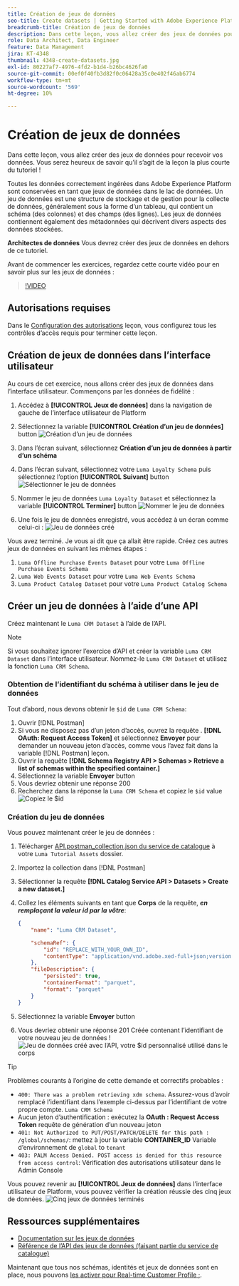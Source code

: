 ```yaml
---
title: Création de jeux de données
seo-title: Create datasets | Getting Started with Adobe Experience Platform for Data Architects and Data Engineers
breadcrumb-title: Création de jeux de données
description: Dans cette leçon, vous allez créer des jeux de données pour recevoir vos données.
role: Data Architect, Data Engineer
feature: Data Management
jira: KT-4348
thumbnail: 4348-create-datasets.jpg
exl-id: 80227af7-4976-4fd2-b1d4-b26bc4626fa0
source-git-commit: 00ef0f40fb3d82f0c06428a35c0e402f46ab6774
workflow-type: tm+mt
source-wordcount: '569'
ht-degree: 10%

---
```


# Création de jeux de données

<!--15min-->

Dans cette leçon, vous allez créer des jeux de données pour recevoir vos données. Vous serez heureux de savoir qu’il s’agit de la leçon la plus courte du tutoriel !

Toutes les données correctement ingérées dans Adobe Experience Platform sont conservées en tant que jeux de données dans le lac de données. Un jeu de données est une structure de stockage et de gestion pour la collecte de données, généralement sous la forme d’un tableau, qui contient un schéma (des colonnes) et des champs (des lignes). Les jeux de données contiennent également des métadonnées qui décrivent divers aspects des données stockées.

**Architectes de données** Vous devrez créer des jeux de données en dehors de ce tutoriel.

Avant de commencer les exercices, regardez cette courte vidéo pour en savoir plus sur les jeux de données :
>[!VIDEO](https://video.tv.adobe.com/v/27269?learn=on)

## Autorisations requises

Dans le [Configuration des autorisations](configure-permissions.md) leçon, vous configurez tous les contrôles d’accès requis pour terminer cette leçon.

<!--
* Permission items **[!UICONTROL Data Management]** > **[!UICONTROL View Datasets]** and **[!UICONTROL Manage Datasets]**
* Permission item **[!UICONTROL Sandboxes]** > `Luma Tutorial`
* User-role access to the `Luma Tutorial Platform` product profile
* Developer-role access to the `Luma Tutorial Platform` product profile (for API)
-->

## Création de jeux de données dans l’interface utilisateur

Au cours de cet exercice, nous allons créer des jeux de données dans l’interface utilisateur. Commençons par les données de fidélité :

1. Accédez à **[!UICONTROL Jeux de données]** dans la navigation de gauche de l’interface utilisateur de Platform
1. Sélectionnez la variable **[!UICONTROL Création d’un jeu de données]** button
   ![Création d’un jeu de données](assets/datasets-createDataset.png)

1. Dans l’écran suivant, sélectionnez **Création d’un jeu de données à partir d’un schéma**
1. Dans l’écran suivant, sélectionnez votre `Luma Loyalty Schema` puis sélectionnez l’option **[!UICONTROL Suivant]** button
   ![Sélectionner le jeu de données](assets/datasets-selectSchema.png)

1. Nommer le jeu de données `Luma Loyalty Dataset` et sélectionnez la variable **[!UICONTROL Terminer]** button
   ![Nommer le jeu de données](assets/datasets-nameDataset.png)
1. Une fois le jeu de données enregistré, vous accédez à un écran comme celui-ci :
   ![Jeu de données créé](assets/datasets-created.png)

Vous avez terminé. Je vous ai dit que ça allait être rapide. Créez ces autres jeux de données en suivant les mêmes étapes :

1. `Luma Offline Purchase Events Dataset` pour votre `Luma Offline Purchase Events Schema`
1. `Luma Web Events Dataset` pour votre `Luma Web Events Schema`
1. `Luma Product Catalog Dataset` pour votre `Luma Product Catalog Schema`


## Créer un jeu de données à l’aide d’une API

Créez maintenant le `Luma CRM Dataset` à l’aide de l’API.

>[!NOTE]
>
>Si vous souhaitez ignorer l’exercice d’API et créer la variable `Luma CRM Dataset` dans l’interface utilisateur. Nommez-le `Luma CRM Dataset` et utilisez la fonction `Luma CRM Schema`.

### Obtention de l’identifiant du schéma à utiliser dans le jeu de données

Tout d’abord, nous devons obtenir le `$id` de `Luma CRM Schema`:

1. Ouvrir [!DNL Postman]
1. Si vous ne disposez pas d’un jeton d’accès, ouvrez la requête . **[!DNL OAuth: Request Access Token]** et sélectionnez **Envoyer** pour demander un nouveau jeton d’accès, comme vous l’avez fait dans la variable [!DNL Postman] leçon.
1. Ouvrir la requête **[!DNL Schema Registry API > Schemas > Retrieve a list of schemas within the specified container.]**
1. Sélectionnez la variable **Envoyer** button
1. Vous devriez obtenir une réponse 200
1. Recherchez dans la réponse la `Luma CRM Schema` et copiez le `$id` value
   ![Copiez le $id](assets/dataset-crm-getSchemaId.png)

### Création du jeu de données

Vous pouvez maintenant créer le jeu de données :

1. Télécharger [API.postman_collection.json du service de catalogue](https://raw.githubusercontent.com/adobe/experience-platform-postman-samples/master/apis/experience-platform/Catalog%20Service%20API.postman_collection.json) à votre `Luma Tutorial Assets` dossier.
1. Importez la collection dans [!DNL Postman]
1. Sélectionner la requête **[!DNL Catalog Service API > Datasets > Create a new dataset.]**
1. Collez les éléments suivants en tant que **Corps** de la requête, ***en remplaçant la valeur id par la vôtre***:

   ```json
   {
       "name": "Luma CRM Dataset",
   
       "schemaRef": {
           "id": "REPLACE_WITH_YOUR_OWN_ID",
           "contentType": "application/vnd.adobe.xed-full+json;version=1"
       },
       "fileDescription": {
           "persisted": true,
           "containerFormat": "parquet",
           "format": "parquet"
       }
   }
   ```

1. Sélectionnez la variable **Envoyer** button
1. Vous devriez obtenir une réponse 201 Créée contenant l’identifiant de votre nouveau jeu de données !
   ![Jeu de données créé avec l’API, votre $id personnalisé utilisé dans le corps](assets/datasets-crm-created.png)

>[!TIP]
>
> Problèmes courants à l’origine de cette demande et correctifs probables :
>
> * `400: There was a problem retrieving xdm schema`. Assurez-vous d’avoir remplacé l’identifiant dans l’exemple ci-dessus par l’identifiant de votre propre compte. `Luma CRM Schema`
> * Aucun jeton d’authentification : exécutez la **OAuth : Request Access Token** requête de génération d’un nouveau jeton
> * `401: Not Authorized to PUT/POST/PATCH/DELETE for this path : /global/schemas/`: mettez à jour la variable **CONTAINER_ID** Variable d’environnement de `global` to `tenant`
> * `403: PALM Access Denied. POST access is denied for this resource from access control`: Vérification des autorisations utilisateur dans le Admin Console


Vous pouvez revenir au **[!UICONTROL Jeux de données]** dans l’interface utilisateur de Platform, vous pouvez vérifier la création réussie des cinq jeux de données.
![Cinq jeux de données terminés](assets/datasets-allComplete.png)


## Ressources supplémentaires

* [Documentation sur les jeux de données](https://experienceleague.adobe.com/docs/experience-platform/catalog/datasets/overview.html?lang=fr)
* [Référence de l’API des jeux de données (faisant partie du service de catalogue)](https://www.adobe.io/experience-platform-apis/references/catalog/#tag/Datasets)

Maintenant que tous nos schémas, identités et jeux de données sont en place, nous pouvons [les activer pour Real-time Customer Profile ;](enable-profiles.md).
